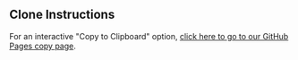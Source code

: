 ## Clone Instructions

For an interactive "Copy to Clipboard" option, [click here to go to our GitHub Pages copy page](https://github.com/sanjeev249-cry/portfolio.git).
